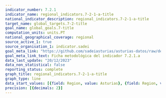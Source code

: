 ```yaml
---
indicator_number: 7.2.1
indicator_name: regional_indicators.7-2-1-a-title
national_indicator_description: regional_indicators.7-2-1-a-title
target_name: global_targets.7-2-title
goal_name: global_goals.7-title
computation_units: units.PT
national_geographical_coverage: regional
source_active_1: true
source_organisation_1: indicator.sadei
goal_meta_link: "https://github.com/sadeiasturias/asturias-datos/raw/develop/descargas/metodologia/7.2.1.a.pdf"
goal_meta_link_text: Ficha metodológica del indicador 7.2.1.a
data_last_update: "20/12/2023"
data_non_statistical: false
reporting_status: complete
graph_title: regional_indicators.7-2-1-a-title
graph_type: line
data_start_values: [{field: Region, value: Asturias}, {field: Region, value: España}]
precision: [{decimals: 2}]
---
```

